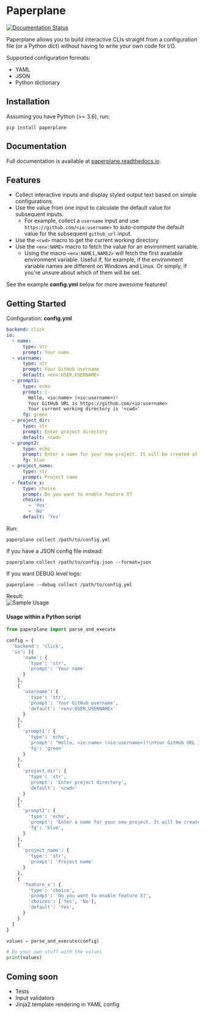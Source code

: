 # Paperplane

[![Documentation Status](https://readthedocs.org/projects/paperplane/badge/?version=latest)](https://paperplane.readthedocs.io/en/latest/?badge=latest)

Paperplane allows you to build interactive CLIs straight from a configuration file (or a Python dict) without having to write your own code for I/O.

Supported configuration formats:
- YAML
- JSON
- Python dictionary

## Installation
Assuming you have Python (>= 3.6), run: 
```
pip install paperplane
```

## Documentation
Full documentation is available at [paperplane.readthedocs.io](https://paperplane.readthedocs.io).

## Features
- Collect interactive inputs and display styled output text based on simple configurations.
- Use the value from one input to calculate the default value for subsequent inputs. 
  - For example, collect a `username` input and use `https://github.com/<io:username>` to auto-compute the default value for the subsequent `github_url` input.
- Use the `<cwd>` macro to get the current working directory
- Use the `<env:NAME>` macro to fetch the value for an environment variable.
  - Using the macro `<env:NAME1,NAME2>` will fetch the first available environment variable. Useful if, for example, if the environment variable names are different on Windows and Linux. Or simply, if you're unsure about which of them will be set.

See the example **config.yml** below for more awesome features!

## Getting Started
Configuration:
**config.yml**
```yaml
backend: click
io:
  - name:
      type: str
      prompt: Your name
  - username:
      type: str
      prompt: Your GitHub username
      default: <env:USER,USERNAME>
  - prompt1:
      type: echo
      prompt: |-
        Hello, <io:name> (<io:username>)!
        Your GitHub URL is https://github.com/<io:username>
        Your current working directory is '<cwd>'
      fg: green
  - project_dir:
      type: str
      prompt: Enter project directory
      default: <cwd>
  - prompt2:
      type: echo
      prompt: Enter a name for your new project. It will be created at <io:project_dir>/<project name>
      fg: blue
  - project_name:
      type: str
      prompt: Project name
  - feature_x:
      type: choice
      prompt: Do you want to enable feature X?
      choices:
        - 'Yes'
        - 'No'
      default: 'Yes'
```
Run:
```
paperplane collect /path/to/config.yml
```

If you have a JSON config file instead:
```
paperplane collect /path/to/config.json --format=json
```  

If you want DEBUG level logs:
```
paperplane --debug collect /path/to/config.yml
```  


Result:<br/>
![Sample Usage](assets/images/sample_usage.png)

#### Usage within a Python script
```python
from paperplane import parse_and_execute

config = {
  'backend': 'click',
  'io': [{
      'name': {
        'type': 'str',
        'prompt': 'Your name'
      }
    },
    {
      'username': {
        'type': 'str',
        'prompt': 'Your GitHub username',
        'default': '<env:USER,USERNAME>'
      }
    },
    {
      'prompt1': {
        'type': 'echo',
        'prompt': "Hello, <io:name> (<io:username>)!\nYour GitHub URL is https://github.com/<io:username>\nYour current working directory is '<cwd>'",
        'fg': 'green'
      }
    },
    {
      'project_dir': {
        'type': 'str',
        'prompt': 'Enter project directory',
        'default': '<cwd>'
      }
    },
    {
      'prompt2': {
        'type': 'echo',
        'prompt': 'Enter a name for your new project. It will be created at <io:project_dir>/<project_name>',
        'fg': 'blue',
      }
    },
    {
      'project_name': {
        'type': 'str',
        'prompt': 'Project name'
      }
    },
    {
      'feature_x': {
        'type': 'choice',
        'prompt': 'Do you want to enable feature X?',
        'choices': ['Yes', 'No'],
        'default': 'Yes',
      }
    }
  ]
}

values = parse_and_execute(config)

# Do your own stuff with the values
print(values)
```
## Coming soon
- Tests
- Input validators
- Jinja2 template rendering in YAML config